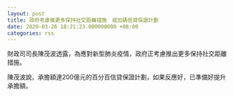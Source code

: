 ```yaml
---
layout: post
title: 政府考慮推更多保持社交距離措施　或加碼信貸保證計劃
date: 2020-03-26 18:21:23.000000000 +08:00
categories: rss
---
```


財政司司長陳茂波透露，為應對新型肺炎疫情，政府正考慮推出更多保持社交距離措施。

陳茂波說，承擔額達200億元的百分百信貸保證計劃，如果反應好，已準備好提升承擔額。
